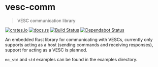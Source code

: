 # vesc-comm
> VESC communication library

[![crates.io](https://img.shields.io/crates/v/vesc-comm.svg)](https://crates.io/crates/vesc-comm)
[![docs.rs](https://docs.rs/vesc-comm/badge.svg)](https://docs.rs/vesc-comm/)
[![Build Status](https://travis-ci.org/chocol4te/vesc-comm.svg?branch=master)](https://travis-ci.org/chocol4te/vesc-comm)
[![Dependabot Status](https://api.dependabot.com/badges/status?host=github&repo=chocol4te/vesc-comm)](https://dependabot.com)

An embedded Rust library for communicating with VESCs, currently only supports acting as a host (sending commands and receiving responses), support for acting as a VESC is planned.

`no_std` and `std` examples can be found in the examples directory.
